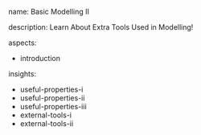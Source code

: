 name: Basic Modelling II

description: Learn About Extra Tools Used in Modelling!

aspects:
- introduction

insights:
- useful-properties-i
- useful-properties-ii
- useful-properties-iii
- external-tools-i
- external-tools-ii


